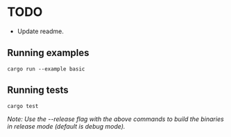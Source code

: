 # TODO
* Update readme.

## Running examples
    cargo run --example basic

## Running tests
    cargo test

*Note: Use the --release flag with the above commands to build the binaries in release mode (default is debug mode).*
